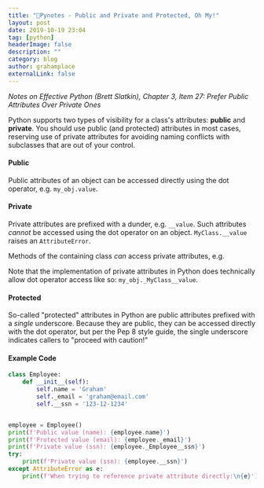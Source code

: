```yaml
---
title: "🐍Pynotes - Public and Private and Protected, Oh My!"
layout: post
date: 2019-10-19 23:04
tag: [python]
headerImage: false
description: ""
category: blog
author: grahamplace
externalLink: false
---
```

_Notes on Effective Python (Brett Slatkin), Chapter 3, Item 27: Prefer Public Attributes Over Private Ones_

Python supports two types of visibility for a class's attributes: **public** and **private**. You should use public (and protected) attributes in most cases, reserving use of private attributes for avoiding naming conflicts with subclasses that are out of your control. 

#### Public
Public attributes of an object can be accessed directly using the dot operator, e.g. `my_obj.value`.


#### Private
Private attributes are prefixed with a dunder, e.g. `__value`. Such attributes _cannot_ be accessed using the dot operator on an object. `MyClass.__value` raises an `AttributeError`.

Methods of the containing class _can_ access private attributes, e.g.

Note that the implementation of private attributes in Python does technically allow dot operator access like so: `my_obj._MyClass__value`.


#### Protected
So-called "protected" attributes in Python are public attributes prefixed with a _single_ underscore. Because they are public, they can be accessed directly with the dot operator, but per the Pep 8 style guide, the single underscore indicates callers to "proceed with caution!"


#### Example Code

```python
class Employee:
	def __init__(self):
		self.name = 'Graham'
		self._email = 'graham@email.com'
		self.__ssn = '123-12-1234'


employee = Employee()
print(f'Public value (name): {employee.name}')
print(f'Protected value (email): {employee._email}')
print(f'Private value (ssn): {employee._Employee__ssn}')
try:
	print(f'Private value (ssn): {employee.__ssn}')
except AttributeError as e:
	print(f'When trying to reference private attribute directly:\n{e}')
```
